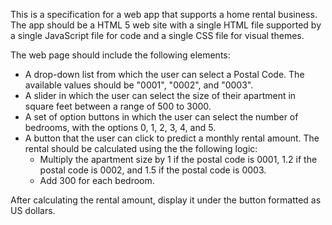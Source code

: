 This is a specification for a web app that supports a home rental business. The app should be a HTML 5 web site with a single HTML file supported by a single JavaScript file for code and a single CSS file for visual themes.

The web page should include the following elements:

- A drop-down list from which the user can select a Postal Code. The available values should be "0001", "0002", and "0003".
- A slider in which the user can select the size of their apartment in square feet between a range of 500 to 3000.
- A set of option buttons in which the user can select the number of bedrooms, with the options 0, 1, 2, 3, 4, and 5.
- A button that the user can click to predict a monthly rental amount. The rental should be calculated using the the following logic:
    - Multiply the apartment size by 1 if the postal code is 0001, 1.2 if the postal code is 0002, and 1.5 if the postal code is 0003.
    - Add 300 for each bedroom.

After calculating the rental amount, display it under the button formatted as US dollars.
